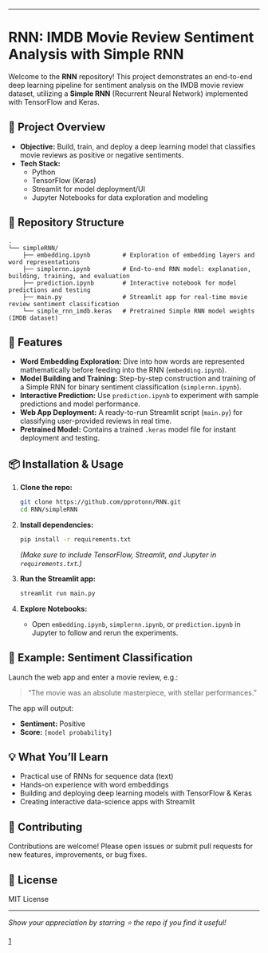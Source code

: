 
***

# RNN: IMDB Movie Review Sentiment Analysis with Simple RNN

Welcome to the **RNN** repository! This project demonstrates an end-to-end deep learning pipeline for sentiment analysis on the IMDB movie review dataset, utilizing a **Simple RNN** (Recurrent Neural Network) implemented with TensorFlow and Keras.

## 🚀 Project Overview

- **Objective:** Build, train, and deploy a deep learning model that classifies movie reviews as positive or negative sentiments.
- **Tech Stack:** 
  - Python
  - TensorFlow (Keras)
  - Streamlit for model deployment/UI
  - Jupyter Notebooks for data exploration and modeling

## 📁 Repository Structure

```
.
└── simpleRNN/
    ├── embedding.ipynb         # Exploration of embedding layers and word representations
    ├── simplernn.ipynb         # End-to-end RNN model: explanation, building, training, and evaluation
    ├── prediction.ipynb        # Interactive notebook for model predictions and testing
    ├── main.py                 # Streamlit app for real-time movie review sentiment classification
    └── simple_rnn_imdb.keras   # Pretrained Simple RNN model weights (IMDB dataset)
```

## 🧠 Features

- **Word Embedding Exploration:** Dive into how words are represented mathematically before feeding into the RNN (`embedding.ipynb`).
- **Model Building and Training:** Step-by-step construction and training of a Simple RNN for binary sentiment classification (`simplernn.ipynb`).
- **Interactive Prediction:** Use `prediction.ipynb` to experiment with sample predictions and model performance.
- **Web App Deployment:** A ready-to-run Streamlit script (`main.py`) for classifying user-provided reviews in real time.
- **Pretrained Model:** Contains a trained `.keras` model file for instant deployment and testing.

## 📦 Installation & Usage

1. **Clone the repo:**
   ```bash
   git clone https://github.com/pprotonn/RNN.git
   cd RNN/simpleRNN
   ```

2. **Install dependencies:**
   ```bash
   pip install -r requirements.txt
   ```
   *(Make sure to include TensorFlow, Streamlit, and Jupyter in `requirements.txt`.)*

3. **Run the Streamlit app:**
   ```bash
   streamlit run main.py
   ```

4. **Explore Notebooks:**
   - Open `embedding.ipynb`, `simplernn.ipynb`, or `prediction.ipynb` in Jupyter to follow and rerun the experiments.

## 📝 Example: Sentiment Classification

Launch the web app and enter a movie review, e.g.:
> “The movie was an absolute masterpiece, with stellar performances.”

The app will output:
- **Sentiment:** Positive
- **Score:** `[model probability]`

## 💡 What You’ll Learn

- Practical use of RNNs for sequence data (text)
- Hands-on experience with word embeddings
- Building and deploying deep learning models with TensorFlow & Keras
- Creating interactive data-science apps with Streamlit

## 🤝 Contributing

Contributions are welcome! Please open issues or submit pull requests for new features, improvements, or bug fixes.

## 📜 License

MIT License

***

*Show your appreciation by starring ⭐ the repo if you find it useful!*

[1](https://github.com/pprotonn/RNN)
